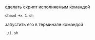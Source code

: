 <p>сделать скрипт исполняемым командой </p>

<div class="p-4 overflow-y-auto"><code class="!whitespace-pre hljs language-bash"><span class="hljs-keyword">chmod +x 1.sh</span>
</code></div></n>

<p>запустить его в терминале командой</p>

<div class="p-4 overflow-y-auto"><code class="!whitespace-pre hljs language-bash"><span class="hljs-keyword">./1.sh</span>
</code></div>
